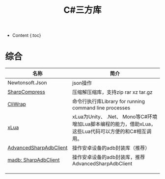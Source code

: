 ﻿---
layout:		post
category:	"program"
title:		"C#三方库"

tags:		[c#]
---
- Content
{:toc}


# 综合

| 名称                                                         | 简介                                                         |
| ------------------------------------------------------------ | ------------------------------------------------------------ |
| Newtonsoft.Json                                              | json操作                                                     |
| [SharpCompress](https://github.com/adamhathcock/sharpcompress) | 压缩解压缩库，支持zip rar xz tar.gz                          |
| [CliWrap](https://github.com/Tyrrrz/CliWrap)                 | 命令行执行库Library for running command line processes       |
| [xLua](https://github.com/Tencent/xLua)                      | xLua为Unity、 .Net、 Mono等C#环境增加Lua脚本编程的能力，借助xLua，这些Lua代码可以方便的和C#相互调用。 |
| [AdvancedSharpAdbClient](https://github.com/yungd1plomat/AdvancedSharpAdbClient) | 操作安卓设备的adb封装库（推荐）                              |
| [madb: SharpAdbClient](https://github.com/quamotion/madb)    | 操作安卓设备的adb封装库，推荐AdvancedSharpAdbClient          |
|                                                              |                                                              |
|                                                              |                                                              |
|                                                              |                                                              |


